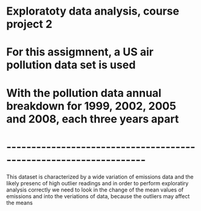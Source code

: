 # Exploratoty data analysis, course project 2
# For  this assigmnent, a US air pollution data set is used
# With the pollution data annual breakdown for 1999, 2002, 2005 and 2008, each three years apart
# ------------------------------------------------------------------

This dataset is characterized by a wide variation of emissions data and the likely presenc of high outlier readings 
and in order to perform exploratiry analysis correctly we need to look in the change of the mean values of emissions
and into the veriations of data, because the outliers may affect the means  
 
